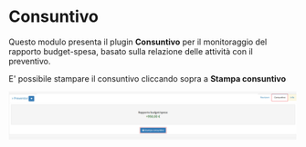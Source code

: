 # Consuntivo

Questo modulo presenta il plugin **Consuntivo** per il monitoraggio del rapporto budget-spesa, basato sulla relazione delle attività con il preventivo.

E' possibile stampare il consuntivo cliccando sopra a **Stampa consuntivo**

![Screenshot plugin consuntivo](../../../../../.gitbook/assets/cosuntivo.PNG)

### 

